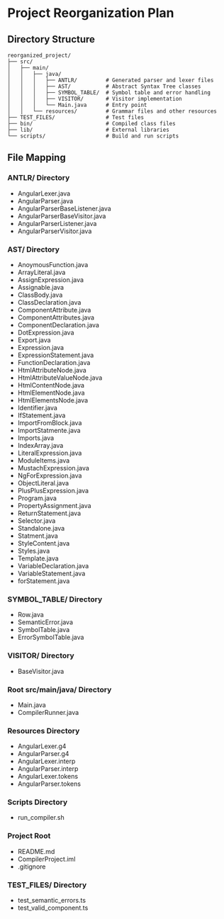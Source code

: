 # Project Reorganization Plan

## Directory Structure
```
reorganized_project/
├── src/
│   ├── main/
│   │   ├── java/
│   │   │   ├── ANTLR/         # Generated parser and lexer files
│   │   │   ├── AST/           # Abstract Syntax Tree classes
│   │   │   ├── SYMBOL_TABLE/  # Symbol table and error handling
│   │   │   ├── VISITOR/       # Visitor implementation
│   │   │   └── Main.java      # Entry point
│   │   └── resources/         # Grammar files and other resources
├── TEST_FILES/                # Test files
├── bin/                       # Compiled class files
├── lib/                       # External libraries
└── scripts/                   # Build and run scripts
```

## File Mapping

### ANTLR/ Directory
- AngularLexer.java
- AngularParser.java
- AngularParserBaseListener.java
- AngularParserBaseVisitor.java
- AngularParserListener.java
- AngularParserVisitor.java

### AST/ Directory
- AnoymousFunction.java
- ArrayLiteral.java
- AssignExpression.java
- Assignable.java
- ClassBody.java
- ClassDeclaration.java
- ComponentAttribute.java
- ComponentAttributes.java
- ComponentDeclaration.java
- DotExpression.java
- Export.java
- Expression.java
- ExpressionStatement.java
- FunctionDeclaration.java
- HtmlAttributeNode.java
- HtmlAttributeValueNode.java
- HtmlContentNode.java
- HtmlElementNode.java
- HtmlElementsNode.java
- Identifier.java
- IfStatement.java
- ImportFromBlock.java
- ImportStatmente.java
- Imports.java
- IndexArray.java
- LiteralExpression.java
- ModuleItems.java
- MustachExpression.java
- NgForExpression.java
- ObjectLiteral.java
- PlusPlusExpression.java
- Program.java
- PropertyAssignment.java
- ReturnStatement.java
- Selector.java
- Standalone.java
- Statment.java
- StyleContent.java
- Styles.java
- Template.java
- VariableDeclaration.java
- VariableStatement.java
- forStatement.java

### SYMBOL_TABLE/ Directory
- Row.java
- SemanticError.java
- SymbolTable.java
- ErrorSymbolTable.java

### VISITOR/ Directory
- BaseVisitor.java

### Root src/main/java/ Directory
- Main.java
- CompilerRunner.java

### Resources Directory
- AngularLexer.g4
- AngularParser.g4
- AngularLexer.interp
- AngularParser.interp
- AngularLexer.tokens
- AngularParser.tokens

### Scripts Directory
- run_compiler.sh

### Project Root
- README.md
- CompilerProject.iml
- .gitignore

### TEST_FILES/ Directory
- test_semantic_errors.ts
- test_valid_component.ts
